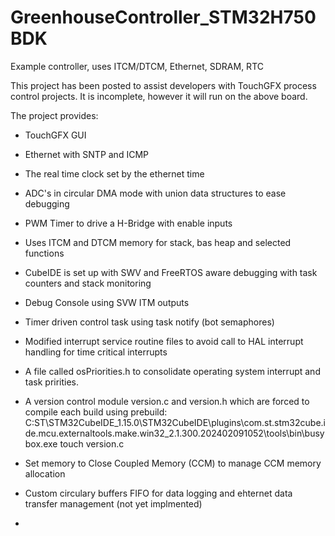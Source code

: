 # GreenhouseController_STM32H750BDK
 Example controller, uses ITCM/DTCM, Ethernet, SDRAM, RTC

This project has been posted to assist developers with TouchGFX process control projects.  It is incomplete, however it will run on the above board.

The project provides:

- TouchGFX GUI
- Ethernet with SNTP and ICMP
- The real time clock set by the ethernet time
- ADC's in circular DMA mode with union data structures to ease debugging
- PWM Timer to drive a H-Bridge with enable inputs
- Uses ITCM and DTCM memory for stack, bas heap and selected functions
- CubeIDE is set up with SWV and FreeRTOS aware debugging with task counters and stack monitoring
- Debug Console using SVW ITM outputs
- Timer driven control task using task notify (bot semaphores)
- Modified interrupt service routine files to avoid call to HAL interrupt handling for time critical interrupts
- A file called osPriorities.h to consolidate operating system interrupt and task pririties.
- A version control module version.c and version.h which are forced to compile each build using prebuild:
  C:ST\STM32CubeIDE_1.15.0\STM32CubeIDE\plugins\com.st.stm32cube.ide.mcu.externaltools.make.win32_2.1.300.202402091052\tools\bin\busybox.exe touch version.c

 - Set memory to Close Coupled Memory (CCM) to manage CCM memory allocation
 - Custom circulary buffers FIFO for data logging and ehternet data transfer management (not yet implmented)

 -  
